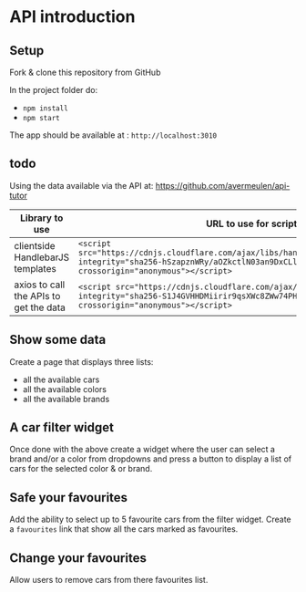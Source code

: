 # API introduction

## Setup

Fork & clone this repository from GitHub

In the project folder do:

* `npm install`
* `npm start`

The app should be available at : `http://localhost:3010`


## todo

Using the data available via the API at: https://github.com/avermeulen/api-tutor


  Library to use                       | URL to use for script tag
---------------------------------------|------------------------------------------------
clientside HandlebarJS templates       | `<script src="https://cdnjs.cloudflare.com/ajax/libs/handlebars.js/4.4.2/handlebars.js" integrity="sha256-hSzapznWRy/aOZkctlN03an9DxCLlN8ZCQS0lxntiHg=" crossorigin="anonymous"></script>`
axios to call the APIs to get the data | `<script src="https://cdnjs.cloudflare.com/ajax/libs/axios/0.19.0/axios.min.js" integrity="sha256-S1J4GVHHDMiirir9qsXWc8ZWw74PHHafpsHp5PXtjTs=" crossorigin="anonymous"></script>`

## Show some data

Create a page that displays three lists:

* all the available cars
* all the available colors
* all the available brands 

## A car filter widget

Once done with the above create a widget where the user can select a brand and/or a color from dropdowns and press a button to display a list of cars for the selected color & or brand.

## Safe your favourites

Add the ability to select up to 5 favourite cars from the filter widget. Create a `favourites` link that show all the cars marked as favourites.

## Change your favourites

Allow users to remove cars from there favourites list.
